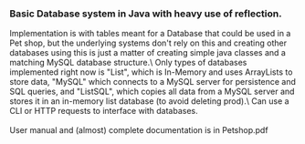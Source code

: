 ### Basic Database system in Java with heavy use of reflection.

Implementation is with tables meant for a Database that could be used in a Pet shop, but the underlying systems don't rely on this and creating other databases using this is just a matter of creating simple java classes and a matching MySQL database structure.\\
Only types of databases implemented right now is "List", which is In-Memory and uses ArrayLists to store data, "MySQL" which connects to a MySQL server for persistence and SQL queries, and "ListSQL", which copies all data from a MySQL server and stores it in an in-memory list database (to avoid deleting prod).\\
Can use a CLI or HTTP requests to interface with databases.\
\
User manual and (almost) complete documentation is in Petshop.pdf
